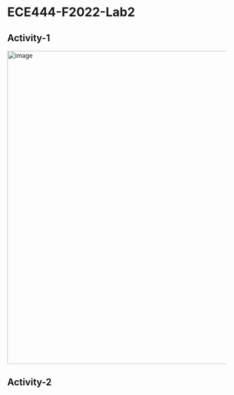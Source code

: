 # ECE444-F2022-Lab2

## Activity-1

<img width="718" alt="image" src="https://user-images.githubusercontent.com/62436455/192649970-39651bac-a865-4108-8965-327fc9239b30.png">

## Activity-2
